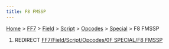 ```yaml
---
title: F8 FMSSP
---
```


[Home](../../../../../Main%20Page.md.md) > [FF7](../../../../../FF7.md) > [Field](../../../../Field.md) > [Script](../../../Script.md) > [Opcodes](../../Opcodes.md) > [Special](../Special.md) > F8 FMSSP

1.  REDIRECT [FF7/Field/Script/Opcodes/0F SPECIAL/F8 FMSSP][]

  [FF7/Field/Script/Opcodes/0F SPECIAL/F8 FMSSP]: ../0F%20SPECIAL/F8%20FMSSP.md
    "wikilink"

